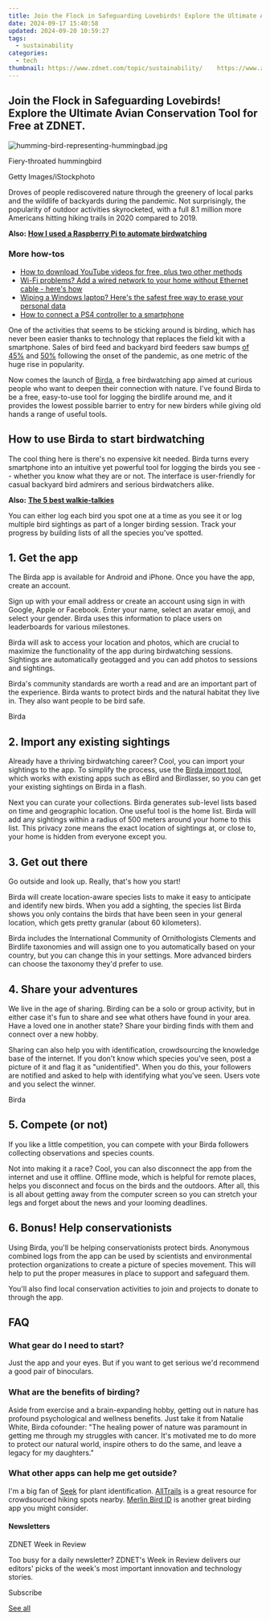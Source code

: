```yaml
---
title: Join the Flock in Safeguarding Lovebirds! Explore the Ultimate Avian Conservation Tool for Free at ZDNET.
date: 2024-09-17 15:40:58
updated: 2024-09-20 10:59:27
tags:
  - sustainability
categories:
  - tech
thumbnail: https://www.zdnet.com/topic/sustainability/    https://www.zdnet.com/a/img/resize/77a125a08e8a05eb3060507b44a4f3d0d905188d/2017/02/09/d934f224-d8e0-4464-86be-aaef98ac7fc3/humming-bird-representing-hummingbad.jpg?width=170&height=96&fit=crop&auto=webp
---
```


## Join the Flock in Safeguarding Lovebirds! Explore the Ultimate Avian Conservation Tool for Free at ZDNET.

![humming-bird-representing-hummingbad.jpg](https://www.zdnet.com/a/img/resize/087c696c725a2fa3b43b9f27575547d5aa53c799/2017/02/09/d934f224-d8e0-4464-86be-aaef98ac7fc3/humming-bird-representing-hummingbad.jpg?auto=webp&width=1280)

Fiery-throated hummingbird

Getty Images/iStockphoto

Droves of people rediscovered nature through the greenery of local parks and the wildlife of backyards during the pandemic. Not surprisingly, the popularity of outdoor activities skyrocketed, with a full 8.1 million more Americans hitting hiking trails in 2020 compared to 2019.

**Also:** [**How I used a Raspberry Pi to automate birdwatching**](https://www.zdnet.com/article/how-i-used-a-raspberry-pi-to-automate-birdwatching/)

### More how-tos

* [How to download YouTube videos for free, plus two other methods](https://www.zdnet.com/article/how-to-download-youtube-videos-for-free-plus-two-other-methods/)
* [Wi-Fi problems? Add a wired network to your home without Ethernet cable - here's how](https://www.zdnet.com/article/wi-fi-problems-how-to-add-a-wired-network-to-your-home-without-ethernet-cable/)
* [Wiping a Windows laptop? Here's the safest free way to erase your personal data](https://www.zdnet.com/article/wiping-a-windows-laptop-heres-the-safest-free-way-to-erase-your-personal-data/)
* [How to connect a PS4 controller to a smartphone](https://www.zdnet.com/article/how-to-connect-a-ps4-controller-to-a-smartphone/)

One of the activities that seems to be sticking around is birding, which has never been easier thanks to technology that replaces the field kit with a smartphone. Sales of bird feed and backyard bird feeders saw bumps [of 45%](https://www.pennlive.com/life/2020/08/backyard-bird-feeding-sales-booming-in-pandemic.html) and [50%](https://www.audubon.org/news/birdwatching-bright-spot-pandemic-stricken-economy) following the onset of the pandemic, as one metric of the huge rise in popularity.

Now comes the launch of [Birda](https://birda.org/), a free birdwatching app aimed at curious people who want to deepen their connection with nature. I've found Birda to be a free, easy-to-use tool for logging the birdlife around me, and it provides the lowest possible barrier to entry for new birders while giving old hands a range of useful tools.

## How to use Birda to start birdwatching

The cool thing here is there's no expensive kit needed. Birda turns every smartphone into an intuitive yet powerful tool for logging the birds you see -- whether you know what they are or not. The interface is user-friendly for casual backyard bird admirers and serious birdwatchers alike. 

**Also:** [**The 5 best walkie-talkies**](https://www.zdnet.com/article/best-walkie-talkie/)

You can either log each bird you spot one at a time as you see it or log multiple bird sightings as part of a longer birding session. Track your progress by building lists of all the species you've spotted.

## 1\. Get the app

The Birda app is available for Android and iPhone. Once you have the app, create an account.

Sign up with your email address or create an account using sign in with Google, Apple or Facebook. Enter your name, select an avatar emoji, and select your gender. Birda uses this information to place users on leaderboards for various milestones.

Birda will ask to access your location and photos, which are crucial to maximize the functionality of the app during birdwatching sessions. Sightings are automatically geotagged and you can add photos to sessions and sightings. 

Birda's community standards are worth a read and are an important part of the experience. Birda wants to protect birds and the natural habitat they live in. They also want people to be bird safe.

Birda

## 2\. Import any existing sightings

Already have a thriving birdwatching career? Cool, you can import your sightings to the app. To simplify the process, use the [Birda import tool](https://support.birda.org/en/articles/5586333-importing-sighting-records-to-birda), which works with existing apps such as eBird and Birdlasser, so you can get your existing sightings on Birda in a flash.

Next you can curate your collections. Birda generates sub-level lists based on time and geographic location. One useful tool is the home list. Birda will add any sightings within a radius of 500 meters around your home to this list. This privacy zone means the exact location of sightings at, or close to, your home is hidden from everyone except you.

## 3\. Get out there

Go outside and look up. Really, that's how you start! 

Birda will create location-aware species lists to make it easy to anticipate and identify new birds. When you add a sighting, the species list Birda shows you only contains the birds that have been seen in your general location, which gets pretty granular (about 60 kilometers). 

Birda includes the International Community of Ornithologists Clements and Birdlife taxonomies and will assign one to you automatically based on your country, but you can change this in your settings. More advanced birders can choose the taxonomy they'd prefer to use.

## 4\. Share your adventures

We live in the age of sharing. Birding can be a solo or group activity, but in either case it's fun to share and see what others have found in your area. Have a loved one in another state? Share your birding finds with them and connect over a new hobby.

Sharing can also help you with identification, crowdsourcing the knowledge base of the internet. If you don't know which species you've seen, post a picture of it and flag it as "unidentified". When you do this, your followers are notified and asked to help with identifying what you've seen. Users vote and you select the winner.

Birda

## 5\. Compete (or not)

If you like a little competition, you can compete with your Birda followers collecting observations and species counts.

Not into making it a race? Cool, you can also disconnect the app from the internet and use it offline. Offline mode, which is helpful for remote places, helps you disconnect and focus on the birds and the outdoors. After all, this is all about getting away from the computer screen so you can stretch your legs and forget about the news and your looming deadlines. 

## 6\. Bonus! Help conservationists

Using Birda, you'll be helping conservationists protect birds. Anonymous combined logs from the app can be used by scientists and environmental protection organizations to create a picture of species movement. This will help to put the proper measures in place to support and safeguard them.

You'll also find local conservation activities to join and projects to donate to through the app.

## FAQ  

### What gear do I need to start?

Just the app and your eyes. But if you want to get serious we'd recommend a good pair of binoculars. 

### What are the benefits of birding?

Aside from exercise and a brain-expanding hobby, getting out in nature has profound psychological and wellness benefits. Just take it from Natalie White, Birda cofounder: "The healing power of nature was paramount in getting me through my struggles with cancer. It's motivated me to do more to protect our natural world, inspire others to do the same, and leave a legacy for my daughters."

### What other apps can help me get outside?

I'm a big fan of [Seek](https://www.inaturalist.org/pages/seek%5Fapp) for plant identification. [AllTrails](https://www.alltrails.com/) is a great resource for crowdsourced hiking spots nearby. [Merlin Bird ID](https://merlin.allaboutbirds.org/) is another great birding app you might consider.

#### Newsletters

ZDNET Week in Review

Too busy for a daily newsletter? ZDNET's Week in Review delivers our editors' picks of the week's most important innovation and technology stories.

 Subscribe

[See all](https://www.zdnet.com/newsletters/)

<ins class="adsbygoogle"
     style="display:block"
     data-ad-format="autorelaxed"
     data-ad-client="ca-pub-7571918770474297"
     data-ad-slot="1223367746"></ins>



<ins class="adsbygoogle"
     style="display:block"
     data-ad-client="ca-pub-7571918770474297"
     data-ad-slot="8358498916"
     data-ad-format="auto"
     data-full-width-responsive="true"></ins>
